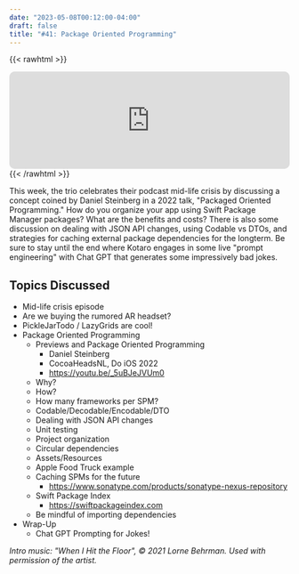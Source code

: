 ```yaml
---
date: "2023-05-08T00:12:00-04:00"
draft: false 
title: "#41: Package Oriented Programming"
---
```


{{< rawhtml >}}
<iframe id="embedPlayer" src="https://embed.podcasts.apple.com/us/podcast/41-package-oriented-programming/id1589612693?i=1000612121598&amp;itsct=podcast_box_player&amp;itscg=30200&amp;ls=1&amp;theme=auto" height="175px" frameborder="0" sandbox="allow-forms allow-popups allow-same-origin allow-scripts allow-top-navigation-by-user-activation" allow="autoplay *; encrypted-media *; clipboard-write" style="width: 100%; max-width: 660px; overflow: hidden; border-radius: 10px; transform: translateZ(0px); animation: 2s ease 0s 6 normal none running loading-indicator; background-color: rgb(228, 228, 228); --darkreader-inline-bgcolor: #272b2c;" data-darkreader-inline-bgcolor=""></iframe>
{{< /rawhtml >}}

This week, the trio celebrates their podcast mid-life crisis by discussing a concept coined by Daniel Steinberg in a 2022 talk, "Packaged Oriented Programming." How do you organize your app using Swift Package Manager packages? What are the benefits and costs? There is also some discussion on dealing with JSON API changes, using Codable vs DTOs, and strategies for caching external package dependencies for the longterm. Be sure to stay until the end where Kotaro engages in some live "prompt engineering" with Chat GPT that generates some impressively bad jokes.

## Topics Discussed
- Mid-life crisis episode
- Are we buying the rumored AR headset?
- PickleJarTodo / LazyGrids are cool!
- Package Oriented Programming
    - Previews and Package Oriented Programming 
        - Daniel Steinberg
        - CocoaHeadsNL, Do iOS 2022
        - https://youtu.be/_5uBJeJVUm0
    - Why?
    - How?
    - How many frameworks per SPM?
    - Codable/Decodable/Encodable/DTO
    - Dealing with JSON API changes
    - Unit testing
    - Project organization
    - Circular dependencies
    - Assets/Resources
    - Apple Food Truck example
    - Caching SPMs for the future
        - https://www.sonatype.com/products/sonatype-nexus-repository
    - Swift Package Index
        - https://swiftpackageindex.com
    - Be mindful of importing dependencies
- Wrap-Up
    - Chat GPT Prompting for Jokes! 

*Intro music: "When I Hit the Floor", © 2021 Lorne Behrman. Used with permission of the artist.*
